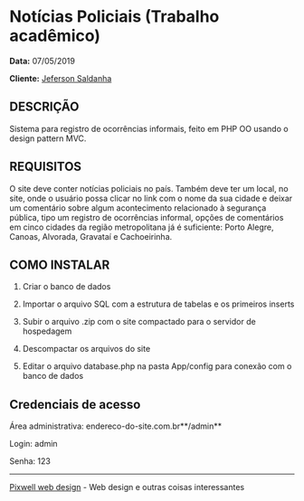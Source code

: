 Notícias Policiais (Trabalho acadêmico)
=======================================

**Data:** 07/05/2019

**Cliente:** [Jeferson Saldanha](https://www.workana.com/e/ed8fead1197de7ce413f299b23e8c03f)

DESCRIÇÃO
----------
Sistema para registro de ocorrências informais, feito em PHP OO usando o design pattern MVC.

REQUISITOS
----------
O site deve conter notícias policiais no país. Também deve ter um local, no site, onde o usuário possa clicar no link com o nome da sua cidade e deixar um comentário sobre algum acontecimento relacionado à segurança pública, tipo um registro de ocorrências informal, opções de comentários em cinco cidades da região metropolitana já é suficiente: Porto Alegre, Canoas, Alvorada, Gravataí e Cachoeirinha.

COMO INSTALAR
-------------
1) Criar o banco de dados

2) Importar o arquivo SQL com a estrutura de tabelas e os primeiros inserts

3) Subir o arquivo .zip com o site compactado para o servidor de hospedagem

4) Descompactar os arquivos do site

5) Editar o arquivo database.php na pasta App/config para conexão com o banco de dados

Credenciais de acesso
---------------------
Área administrativa: endereco-do-site.com.br**/admin**

Login: admin

Senha: 123

------------------------------------------------------------------------------------------
[Pixwell web design](http://www.pixwell.com.br) - Web design e outras coisas interessantes
